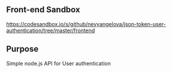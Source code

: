 ## Front-end Sandbox
https://codesandbox.io/s/github/nevyangelova/json-token-user-authentication/tree/master/frontend

## Purpose
Simple node.js API for User authentication
